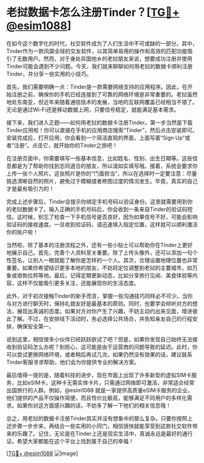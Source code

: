 # 老挝数据卡怎么注册Tinder？[[TG💪+ @esim1088](https://t.me/s/esim1088)]

在如今这个数字化的时代，社交软件成为了人们生活中不可或缺的一部分。其中，Tinder作为一款风靡全球的交友软件，以其简单易用的操作和高效的匹配功能吸引了无数用户。然而，对于身处异国他乡的老挝朋友来说，想要成功注册并使用Tinder可能会遇到不少问题。今天，我们就来聊聊如何用老挝的数据卡顺利注册Tinder，并分享一些实用的小技巧。

首先，我们需要明确一点：Tinder是一款需要网络支持的应用程序。因此，在开始注册之前，确保你的手机已经连接到了可靠的网络环境是非常重要的。老挝虽然地处东南亚，但近年来随着通信技术的发展，当地的互联网覆盖已经相当不错了。无论是通过Wi-Fi还是移动数据上网，只要信号稳定，就能满足基本需求。

接下来，我们进入正题——如何用老挝的数据卡注册Tinder。第一步当然是下载Tinder应用啦！你可以直接在手机的应用商店搜索“Tinder”，然后点击安装即可。安装完成后，打开应用，你会看到一个简洁直观的界面，上面写着“Sign Up”或者“注册”。点击它，就开始你的Tinder之旅吧！

在注册页面中，你需要填写一些基本信息，比如姓名、性别、出生日期等。这些信息都是为了帮助你找到志同道合的朋友，所以请如实填写哦。接着，系统会要求你上传一张个人照片。这张照片是你的“门面担当”，所以在选择时一定要注意：尽量挑选清晰自然的照片，避免过于模糊或者修图过度的情况发生。毕竟，真实的自己才是最有吸引力的！

完成上述步骤后，Tinder会提示你绑定手机号码以验证身份。这里就需要用到你的老挝数据卡了。输入正确的手机号码后，你会收到一条来自Tinder的验证码短信。这时候，别忘了检查一下手机信号是否良好，因为如果信号不好，可能会影响验证码的接收速度。一旦收到验证码，请迅速填入指定位置，这样就可以顺利激活你的账户啦！

当然啦，除了基本的注册流程之外，还有一些小贴士可以帮助你在Tinder上更好地展示自己。首先，完善个人资料至关重要。除了上传头像外，还可以添加一句个性签名，让别人一眼就能了解你是怎样的一个人。其次，合理设置地理位置也非常重要。如果你希望结识更多本地的朋友，不妨将定位调整到老挝的主要城市，如万象或琅勃拉邦等地。最后，记得定期更新动态，比如分享旅行见闻、美食体验等内容，这样不仅能吸引更多关注，还能展现你的生活态度。

此外，对于初次接触Tinder的新手而言，掌握一些沟通技巧同样必不可少。当你与对方进行聊天时，保持礼貌友好是最基本的原则。同时，也要学会倾听对方的想法，展现出真诚的态度。如果对方对你产生了兴趣，不妨主动约出来见面，增进彼此了解。不过，在安排线下活动时，务必选择公共场合，并告知亲友自己的行程安排，确保安全第一。

说到这里，相信很多小伙伴已经跃跃欲试了吧？但是，如果你发现自己始终无法接收到验证码怎么办呢？别担心，这可能是由于运营商的问题导致的延迟。此时，你可以尝试更换网络环境，或者稍后再试几次。如果仍然没有效果的话，建议联系Tinder客服寻求帮助，他们会为你提供专业的解决方案。

最后值得一提的是，随着科技的进步，现在市面上出现了许多新型的虚拟SIM卡服务，比如eSIM卡。这种卡无需实体卡片，只需通过网络即可激活，非常适合经常出国旅行的人群。例如，@esim1088 就是一家提供高质量eSIM卡服务的企业，他们提供的产品不仅操作简便，而且性价比极高，能够满足不同用户的多样化需求。如果你对这方面感兴趣的话，不妨多了解一下他们的相关信息哦！

总之，用老挝的数据卡注册Tinder其实并没有想象中的那么复杂。只要你按照上述步骤一步步来，再结合一些实用的小窍门，相信很快就能享受到这款社交软件带来的乐趣了。记住，无论是在Tinder上还是现实生活中，真诚永远是最好的通行证。希望大家都能在这个平台上找到属于自己的幸福！

[[TG💪+ @esim1088](https://t.me/s/esim1088) ![Image](https://i.postimg.cc/4NQfJmqS/Snipaste-2025-05-13-00-14-12.png)]